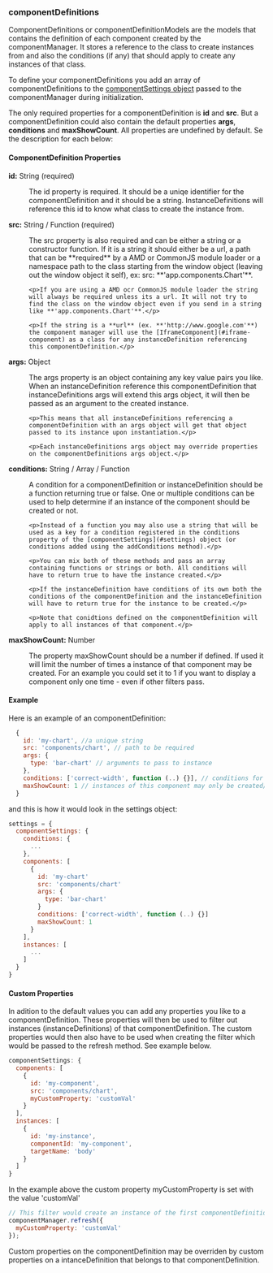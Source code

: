 ### <a name="component-definitions"></a> componentDefinitions
ComponentDefinitions or componentDefinitionModels are the models that contains the definition of each component created by the componentManager. It stores a reference to the class to create instances from and also the conditions (if any) that should apply to create any instances of that class.

To define your componentDefinitions you add an array of componentDefinitions to the [componentSettings object](#settings) passed to the componentManager during initialization.

The only required properties for a componentDefinition is **id** and **src**. But a componentDefinition could also contain the default properties **args**, **conditions** and **maxShowCount**. All properties are undefined by default. Se the description for each below:

#### ComponentDefinition Properties
<dl class="property-descriptions">
  <dt><strong>id:</strong> String (required)</dt>
  <dd>
    <p>The id property is required. It should be a uniqe identifier for the componentDefinition and it should be a string. InstanceDefinitions will reference this id to know what class to create the instance from.</p>
  </dd>

  <dt><strong>src:</strong> String / Function (required)</dt>
  <dd>
    <p>The src property is also required and can be either a string or a constructor function. If it is a string it should either be a url, a path that can be **required** by a AMD or CommonJS module loader or a namespace path to the class starting from the window object (leaving out the window object it self), ex: src: **'app.components.Chart'**.</p>

    <p>If you are using a AMD ocr CommonJS module loader the string will always be required unless its a url. It will not try to find the class on the window object even if you send in a string like **'app.components.Chart'**.</p>

    <p>If the string is a **url** (ex. **'http://www.google.com'**) the component manager will use the [IframeComponent](#iframe-component) as a class for any instanceDefinition referencing this componentDefinition.</p>
  </dd>

  <dt><strong>args:</strong> Object</dt>
  <dd>
    <p>The args property is an object containing any key value pairs you like. When an instanceDefinition reference this componentDefinition that instanceDefinitions args will extend this args object, it will then be passed as an argument to the created instance.</p>

    <p>This means that all instanceDefinitions referencing a componentDefinition with an args object will get that object passed to its instance upon instantiation.</p>

    <p>Each instanceDefinitions args object may override properties on the componentDefinitions args object.</p>
  </dd>

  <dt><strong>conditions:</strong> String / Array / Function</dt>
  <dd>
    <p>A condition for a componentDefinition or instanceDefinition should be a function returning true or false. One or multiple conditions can be used to help determine if an instance of the component should be created or not.</p>

    <p>Instead of a function you may also use a string that will be used as a key for a condition registered in the conditions property of the [componentSettings](#settings) object (or conditions added using the addConditions method).</p>

    <p>You can mix both of these methods and pass an array containing functions or strings or both. All conditions will have to return true to have the instance created.</p>

    <p>If the instanceDefinition have conditions of its own both the conditions of the componentDefinition and the instanceDefinition will have to return true for the instance to be created.</p>

    <p>Note that conidtions defined on the componentDefinition will apply to all instances of that component.</p>
  </dd>

  <dt><strong>maxShowCount:</strong> Number</dt>
  <dd>
    <p>The property maxShowCount should be a number if defined. If used it will limit the number of times a instance of that component may be created. For an example you could set it to 1 if you want to display a component only one time - even if other filters pass.</p>
  </dd>
</dl>

#### Example
Here is an example of an componentDefinition:
```javascript
  {
    id: 'my-chart', //a unique string
    src: 'components/chart', // path to be required
    args: {
      type: 'bar-chart' // arguments to pass to instance
    },
    conditions: ['correct-width', function (..) {}], // conditions for when to allow instance to be created
    maxShowCount: 1 // instances of this component may only be created/shown once
  }
```

and this is how it would look in the settings object:

```javascript
settings = {
  componentSettings: {
    conditions: {
      ...
    },
    components: [
      {
        id: 'my-chart'
        src: 'components/chart'
        args: {
          type: 'bar-chart'
        }
        conditions: ['correct-width', function (..) {}]
        maxShowCount: 1
      }
    ],
    instances: [
      ...
    ]
  }
}
```

#### Custom Properties
In adition to the default values you can add any properties you like to a componentDefinition. These properties will then be used to filter out instances (instanceDefinitions) of that componentDefinition. The custom properties would then also have to be used when creating the filter which would be passed to the refresh method. See example below.

```javascript
componentSettings: {
  components: [
    {
      id: 'my-component',
      src: 'components/chart',
      myCustomProperty: 'customVal'
    }
  ],
  instances: [
    {
      id: 'my-instance',
      componentId: 'my-component',
      targetName: 'body'
    }
  ]
}
```

In the example above the custom property myCustomProperty is set with the value 'customVal'

```javascript
// This filter would create an instance of the first componentDefinition ('my-component') using the information from the instanceDefinition.
componentManager.refresh({
  myCustomProperty: 'customVal'
});
```

Custom properties on the componentDefinition may be overriden by custom properties on a intanceDefinition that belongs to that componentDefinition.